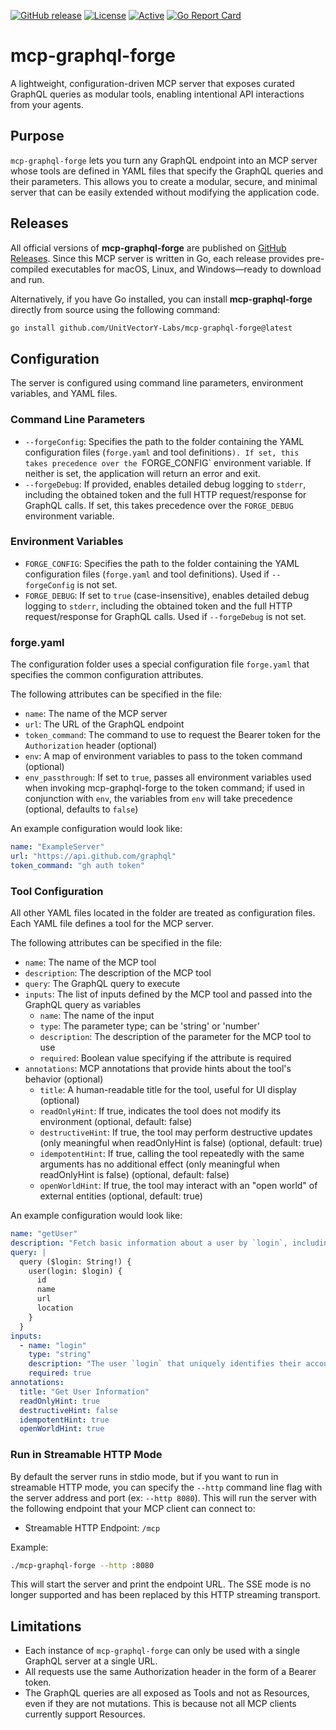 [![GitHub release](https://img.shields.io/github/release/UnitVectorY-Labs/mcp-graphql-forge.svg)](https://github.com/UnitVectorY-Labs/mcp-graphql-forge/releases/latest) [![License](https://img.shields.io/badge/license-MIT-blue)](https://opensource.org/licenses/MIT) [![Active](https://img.shields.io/badge/Status-Active-green)](https://guide.unitvectorylabs.com/bestpractices/status/#active) [![Go Report Card](https://goreportcard.com/badge/github.com/UnitVectorY-Labs/mcp-graphql-forge)](https://goreportcard.com/report/github.com/UnitVectorY-Labs/mcp-graphql-forge)

# mcp-graphql-forge

A lightweight, configuration-driven MCP server that exposes curated GraphQL queries as modular tools, enabling intentional API interactions from your agents.

## Purpose

`mcp-graphql-forge` lets you turn any GraphQL endpoint into an MCP server whose tools are defined in YAML files that specify the GraphQL queries and their parameters. This allows you to create a modular, secure, and minimal server that can be easily extended without modifying the application code.

## Releases

All official versions of **mcp-graphql-forge** are published on [GitHub Releases](https://github.com/UnitVectorY-Labs/mcp-graphql-forge/releases). Since this MCP server is written in Go, each release provides pre-compiled executables for macOS, Linux, and Windows—ready to download and run.

Alternatively, if you have Go installed, you can install **mcp-graphql-forge** directly from source using the following command:

```bash
go install github.com/UnitVectorY-Labs/mcp-graphql-forge@latest
```

## Configuration

The server is configured using command line parameters, environment variables, and YAML files.


### Command Line Parameters

- `--forgeConfig`: Specifies the path to the folder containing the YAML configuration files (`forge.yaml` and tool definitions`). If set, this takes precedence over the `FORGE_CONFIG` environment variable. If neither is set, the application will return an error and exit.
- `--forgeDebug`: If provided, enables detailed debug logging to `stderr`, including the obtained token and the full HTTP request/response for GraphQL calls. If set, this takes precedence over the `FORGE_DEBUG` environment variable.

### Environment Variables

- `FORGE_CONFIG`: Specifies the path to the folder containing the YAML configuration files (`forge.yaml` and tool definitions). Used if `--forgeConfig` is not set.
- `FORGE_DEBUG`: If set to `true` (case-insensitive), enables detailed debug logging to `stderr`, including the obtained token and the full HTTP request/response for GraphQL calls. Used if `--forgeDebug` is not set.

### forge.yaml

The configuration folder uses a special configuration file `forge.yaml` that specifies the common configuration attributes.

The following attributes can be specified in the file:

- `name`: The name of the MCP server
- `url`: The URL of the GraphQL endpoint
- `token_command`: The command to use to request the Bearer token for the `Authorization` header (optional)
- `env`: A map of environment variables to pass to the token command (optional)
- `env_passthrough`: If set to `true`, passes all environment variables used when invoking mcp-graphql-forge to the token command; if used in conjunction with `env`, the variables from `env` will take precedence (optional, defaults to `false`)

An example configuration would look like:

```yaml
name: "ExampleServer"
url: "https://api.github.com/graphql"
token_command: "gh auth token"
```

### Tool Configuration

All other YAML files located in the folder are treated as configuration files. Each YAML file defines a tool for the MCP server.


The following attributes can be specified in the file:

- `name`: The name of the MCP tool
- `description`: The description of the MCP tool
- `query`: The GraphQL query to execute
- `inputs`: The list of inputs defined by the MCP tool and passed into the GraphQL query as variables
  - `name`: The name of the input
  - `type`: The parameter type; can be 'string' or 'number'
  - `description`: The description of the parameter for the MCP tool to use
  - `required`: Boolean value specifying if the attribute is required
- `annotations`: MCP annotations that provide hints about the tool's behavior (optional)
  - `title`: A human-readable title for the tool, useful for UI display (optional)
  - `readOnlyHint`: If true, indicates the tool does not modify its environment (optional, default: false)
  - `destructiveHint`: If true, the tool may perform destructive updates (only meaningful when readOnlyHint is false) (optional, default: true)
  - `idempotentHint`: If true, calling the tool repeatedly with the same arguments has no additional effect (only meaningful when readOnlyHint is false) (optional, default: false)
  - `openWorldHint`: If true, the tool may interact with an "open world" of external entities (optional, default: true)

An example configuration would look like:

```yaml
name: "getUser"
description: "Fetch basic information about a user by `login`, including their name, URL, and location."
query: |
  query ($login: String!) {
    user(login: $login) {
      id
      name
      url
      location
    }
  }
inputs:
  - name: "login"
    type: "string"
    description: "The user `login` that uniquely identifies their account."
    required: true
annotations:
  title: "Get User Information"
  readOnlyHint: true
  destructiveHint: false
  idempotentHint: true
  openWorldHint: true
```


### Run in Streamable HTTP Mode

By default the server runs in stdio mode, but if you want to run in streamable HTTP mode, you can specify the `--http` command line flag with the server address and port (ex: `--http 8080`). This will run the server with the following endpoint that your MCP client can connect to:

- Streamable HTTP Endpoint: `/mcp`

Example:

```bash
./mcp-graphql-forge --http :8080
```

This will start the server and print the endpoint URL. The SSE mode is no longer supported and has been replaced by this HTTP streaming transport.

## Limitations

- Each instance of `mcp-graphql-forge` can only be used with a single GraphQL server at a single URL.
- All requests use the same Authorization header in the form of a Bearer token.
- The GraphQL queries are all exposed as Tools and not as Resources, even if they are not mutations. This is because not all MCP clients currently support Resources.
